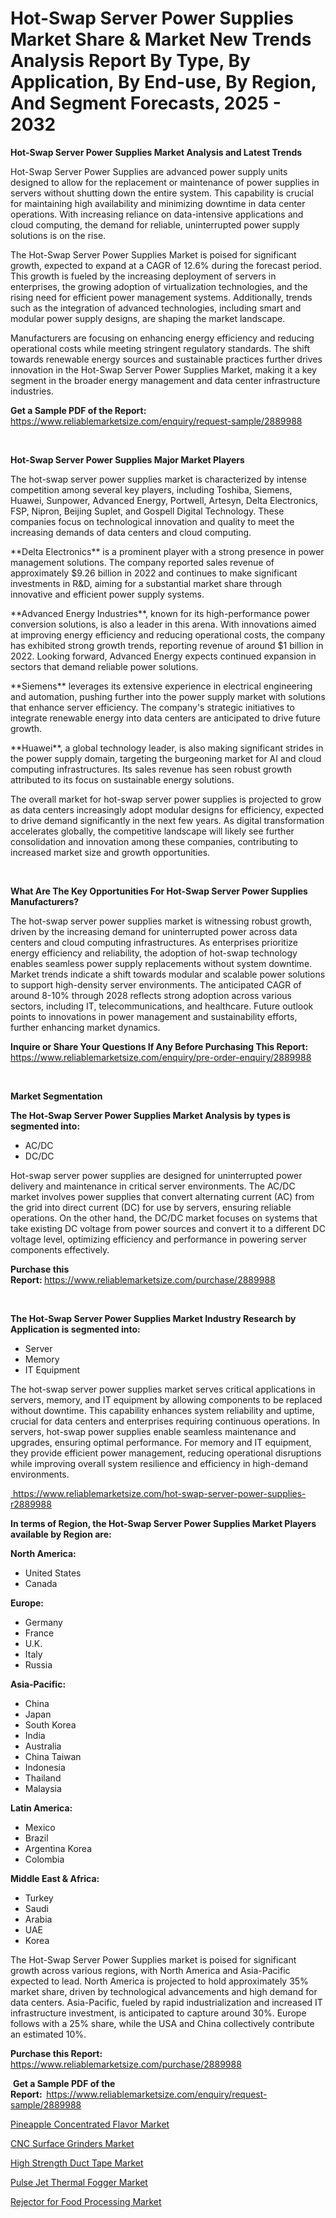 <p><h1>Hot-Swap Server Power Supplies Market Share & Market New Trends Analysis Report By Type, By Application, By End-use, By Region, And Segment Forecasts, 2025 - 2032</h1></p><p><strong>Hot-Swap Server Power Supplies Market Analysis and Latest Trends</strong></p>
<p><p>Hot-Swap Server Power Supplies are advanced power supply units designed to allow for the replacement or maintenance of power supplies in servers without shutting down the entire system. This capability is crucial for maintaining high availability and minimizing downtime in data center operations. With increasing reliance on data-intensive applications and cloud computing, the demand for reliable, uninterrupted power supply solutions is on the rise.</p><p>The Hot-Swap Server Power Supplies Market is poised for significant growth, expected to expand at a CAGR of 12.6% during the forecast period. This growth is fueled by the increasing deployment of servers in enterprises, the growing adoption of virtualization technologies, and the rising need for efficient power management systems. Additionally, trends such as the integration of advanced technologies, including smart and modular power supply designs, are shaping the market landscape. </p><p>Manufacturers are focusing on enhancing energy efficiency and reducing operational costs while meeting stringent regulatory standards. The shift towards renewable energy sources and sustainable practices further drives innovation in the Hot-Swap Server Power Supplies Market, making it a key segment in the broader energy management and data center infrastructure industries.</p></p>
<p><strong>Get a Sample PDF of the Report:&nbsp;</strong> <a href="https://www.reliablemarketsize.com/enquiry/request-sample/2889988?utm_campaign=1832&utm_medium=2&utm_source=Github&utm_content=ia&utm_term=14032025&utm_id=hot-swap-server-power-supplies">https://www.reliablemarketsize.com/enquiry/request-sample/2889988</a></p>
<p>&nbsp;</p>
<p><strong>Hot-Swap Server Power Supplies Major Market Players</strong></p>
<p><p>The hot-swap server power supplies market is characterized by intense competition among several key players, including Toshiba, Siemens, Huawei, Sunpower, Advanced Energy, Portwell, Artesyn, Delta Electronics, FSP, Nipron, Beijing Suplet, and Gospell Digital Technology. These companies focus on technological innovation and quality to meet the increasing demands of data centers and cloud computing.</p><p>**Delta Electronics** is a prominent player with a strong presence in power management solutions. The company reported sales revenue of approximately $9.26 billion in 2022 and continues to make significant investments in R&D, aiming for a substantial market share through innovative and efficient power supply systems. </p><p>**Advanced Energy Industries**, known for its high-performance power conversion solutions, is also a leader in this arena. With innovations aimed at improving energy efficiency and reducing operational costs, the company has exhibited strong growth trends, reporting revenue of around $1 billion in 2022. Looking forward, Advanced Energy expects continued expansion in sectors that demand reliable power solutions.</p><p>**Siemens** leverages its extensive experience in electrical engineering and automation, pushing further into the power supply market with solutions that enhance server efficiency. The company's strategic initiatives to integrate renewable energy into data centers are anticipated to drive future growth.</p><p>**Huawei**, a global technology leader, is also making significant strides in the power supply domain, targeting the burgeoning market for AI and cloud computing infrastructures. Its sales revenue has seen robust growth attributed to its focus on sustainable energy solutions.</p><p>The overall market for hot-swap server power supplies is projected to grow as data centers increasingly adopt modular designs for efficiency, expected to drive demand significantly in the next few years. As digital transformation accelerates globally, the competitive landscape will likely see further consolidation and innovation among these companies, contributing to increased market size and growth opportunities.</p></p>
<p>&nbsp;</p>
<p><strong>What Are The Key Opportunities For Hot-Swap Server Power Supplies Manufacturers?</strong></p>
<p><p>The hot-swap server power supplies market is witnessing robust growth, driven by the increasing demand for uninterrupted power across data centers and cloud computing infrastructures. As enterprises prioritize energy efficiency and reliability, the adoption of hot-swap technology enables seamless power supply replacements without system downtime. Market trends indicate a shift towards modular and scalable power solutions to support high-density server environments. The anticipated CAGR of around 8-10% through 2028 reflects strong adoption across various sectors, including IT, telecommunications, and healthcare. Future outlook points to innovations in power management and sustainability efforts, further enhancing market dynamics.</p></p>
<p><strong>Inquire or Share Your Questions If Any Before Purchasing This Report:</strong> <a href="https://www.reliablemarketsize.com/enquiry/pre-order-enquiry/2889988?utm_campaign=1832&utm_medium=2&utm_source=Github&utm_content=ia&utm_term=14032025&utm_id=hot-swap-server-power-supplies">https://www.reliablemarketsize.com/enquiry/pre-order-enquiry/2889988</a></p>
<p>&nbsp;</p>
<p><strong>Market Segmentation</strong></p>
<p><strong>The Hot-Swap Server Power Supplies Market Analysis by types is segmented into:</strong></p>
<p><ul><li>AC/DC</li><li>DC/DC</li></ul></p>
<p><p>Hot-swap server power supplies are designed for uninterrupted power delivery and maintenance in critical server environments. The AC/DC market involves power supplies that convert alternating current (AC) from the grid into direct current (DC) for use by servers, ensuring reliable operations. On the other hand, the DC/DC market focuses on systems that take existing DC voltage from power sources and convert it to a different DC voltage level, optimizing efficiency and performance in powering server components effectively.</p></p>
<p><strong>Purchase this Report:&nbsp;</strong><a href="https://www.reliablemarketsize.com/purchase/2889988?utm_campaign=1832&utm_medium=2&utm_source=Github&utm_content=ia&utm_term=14032025&utm_id=hot-swap-server-power-supplies">https://www.reliablemarketsize.com/purchase/2889988</a></p>
<p>&nbsp;</p>
<p><strong>The Hot-Swap Server Power Supplies Market Industry Research by Application is segmented into:</strong></p>
<p><ul><li>Server</li><li>Memory</li><li>IT Equipment</li></ul></p>
<p><p>The hot-swap server power supplies market serves critical applications in servers, memory, and IT equipment by allowing components to be replaced without downtime. This capability enhances system reliability and uptime, crucial for data centers and enterprises requiring continuous operations. In servers, hot-swap power supplies enable seamless maintenance and upgrades, ensuring optimal performance. For memory and IT equipment, they provide efficient power management, reducing operational disruptions while improving overall system resilience and efficiency in high-demand environments.</p></p>
<p><a href="https://www.reliablemarketsize.com/hot-swap-server-power-supplies-r2889988?utm_campaign=1832&utm_medium=2&utm_source=Github&utm_content=ia&utm_term=14032025&utm_id=hot-swap-server-power-supplies">&nbsp;https://www.reliablemarketsize.com/hot-swap-server-power-supplies-r2889988</a></p>
<p><strong>In terms of Region, the Hot-Swap Server Power Supplies Market Players available by Region are:</strong></p>
<p>
    <p> <strong> North America: </strong>
        <ul>
            <li>United States</li>
            <li>Canada</li>
        </ul>
        </p> 
    <p> <strong> Europe: </strong>
        <ul>
            <li>Germany</li>
            <li>France</li>
            <li>U.K.</li>
            <li>Italy</li>
            <li>Russia</li>
        </ul>
        </p> 
    <p> <strong> Asia-Pacific: </strong>
        <ul>
            <li>China</li>
            <li>Japan</li>
            <li>South Korea</li>
            <li>India</li>
            <li>Australia</li>
            <li>China Taiwan</li>
            <li>Indonesia</li>
            <li>Thailand</li>
            <li>Malaysia</li>
        </ul>
        </p> 
    <p> <strong> Latin America: </strong>
        <ul>
            <li>Mexico</li>
            <li>Brazil</li>
            <li>Argentina Korea</li>
            <li>Colombia</li>
        </ul>
        </p> 
    <p> <strong> Middle East & Africa: </strong>
        <ul>
            <li>Turkey</li>
            <li>Saudi</li>
            <li>Arabia</li>
            <li>UAE</li>
            <li>Korea</li>
        </ul>
    </p>
    </p>
<p><p>The Hot-Swap Server Power Supplies market is poised for significant growth across various regions, with North America and Asia-Pacific expected to lead. North America is projected to hold approximately 35% market share, driven by technological advancements and high demand for data centers. Asia-Pacific, fueled by rapid industrialization and increased IT infrastructure investment, is anticipated to capture around 30%. Europe follows with a 25% share, while the USA and China collectively contribute an estimated 10%.</p></p>
<p><strong>Purchase this Report: </strong><a href="https://www.reliablemarketsize.com/purchase/2889988?utm_campaign=1832&utm_medium=2&utm_source=Github&utm_content=ia&utm_term=14032025&utm_id=hot-swap-server-power-supplies">https://www.reliablemarketsize.com/purchase/2889988</a></p>
<p>&nbsp;<strong>Get a Sample PDF of the Report:&nbsp;&nbsp;</strong><a href="https://www.reliablemarketsize.com/enquiry/request-sample/2889988?utm_campaign=1832&utm_medium=2&utm_source=Github&utm_content=ia&utm_term=14032025&utm_id=hot-swap-server-power-supplies">https://www.reliablemarketsize.com/enquiry/request-sample/2889988</a></p>
<p><strong></strong></p>
<p><p><a href="https://github.com/stuwinawisa/Market-Research-Report-List-1/blob/main/pineapple-concentrated-flavor-market.md?utm_campaign=1832&utm_medium=2&utm_source=Github&utm_content=ia&utm_term=14032025&utm_id=hot-swap-server-power-supplies">Pineapple Concentrated Flavor Market</a></p><p><a href="https://github.com/awwqamet/Market-Research-Report-List-1/blob/main/cnc-surface-grinders-market.md?utm_campaign=1832&utm_medium=2&utm_source=Github&utm_content=ia&utm_term=14032025&utm_id=hot-swap-server-power-supplies">CNC Surface Grinders Market</a></p><p><a href="https://github.com/asoauoldag3n/Market-Research-Report-List-1/blob/main/high-strength-duct-tape-market.md?utm_campaign=1832&utm_medium=2&utm_source=Github&utm_content=ia&utm_term=14032025&utm_id=hot-swap-server-power-supplies">High Strength Duct Tape Market</a></p><p><a href="https://github.com/phillpfantis/Market-Research-Report-List-1/blob/main/pulse-jet-thermal-fogger-market.md?utm_campaign=1832&utm_medium=2&utm_source=Github&utm_content=ia&utm_term=14032025&utm_id=hot-swap-server-power-supplies">Pulse Jet Thermal Fogger Market</a></p><p><a href="https://github.com/marcayaminig/Market-Research-Report-List-1/blob/main/rejector-for-food-processing-market.md?utm_campaign=1832&utm_medium=2&utm_source=Github&utm_content=ia&utm_term=14032025&utm_id=hot-swap-server-power-supplies">Rejector for Food Processing Market</a></p></p>